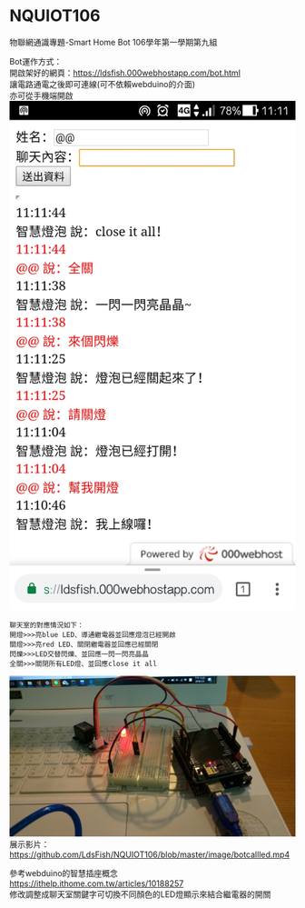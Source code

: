 # NQUIOT106
物聯網通識專題-Smart Home Bot
106學年第一學期第九組

Bot運作方式：  
開啟架好的網頁：https://ldsfish.000webhostapp.com/bot.html  
讓電路通電之後即可連線(可不依賴webduino的介面)  
亦可從手機端開啟  
![image](image/bot.jpg)
```
聊天室的對應情況如下：
開燈>>>亮blue LED、導通繼電器並回應燈泡已經開啟
關燈>>>亮red LED、關閉繼電器並回應已經關閉
閃爍>>>LED交替閃爍、並回應一閃一閃亮晶晶
全關>>>關閉所有LED燈、並回應close it all
```
![image](image/botcallled.jpg)
展示影片：https://github.com/LdsFish/NQUIOT106/blob/master/image/botcallled.mp4



參考webduino的智慧插座概念  
https://ithelp.ithome.com.tw/articles/10188257  
修改調整成聊天室關鍵字可切換不同顏色的LED燈顯示來結合繼電器的開關
